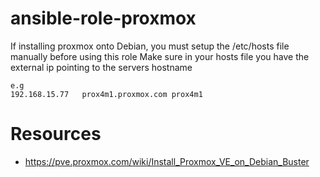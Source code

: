 # ansible-role-proxmox

If installing proxmox onto Debian, you must setup the /etc/hosts file manually before using this role
Make sure in your hosts file you have the external ip pointing to the servers hostname

```
e.g
192.168.15.77   prox4m1.proxmox.com prox4m1
```

# Resources
- https://pve.proxmox.com/wiki/Install_Proxmox_VE_on_Debian_Buster
